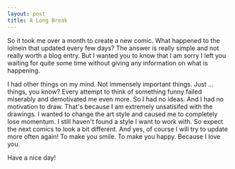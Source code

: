 ```yaml
---
layout: post
title: A Long Break
---
```


So it took me over a month to create a new comic.
What happened to the lolnein that updated every few days?
The answer is really simple and not really worth a blog entry.
But I wanted you to know that I am sorry I left you waiting for quite some time without giving any information on what is happening.

 
I had other things on my mind. 
Not immensely important things. 
Just ... things, you know?
Every attempt to think of something funny failed miserably and demotivated me even more.
So I had no ideas. 
And I had no motivation to draw. 
That's because I am extremely unsatisifed with the drawings. 
I wanted to change the art style and caused me to completely lose momentum. 
I still haven't found a style I want to work with. 
So expect the next comics to look a bit different.
And yes, of course I will try to update more often again!
To make you smile.
To make you happy.
Because I love you.


Have a nice day!